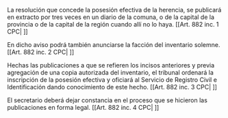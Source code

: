 La resolución que concede la posesión efectiva de la herencia, se publicará en extracto por tres veces en un diario de la comuna, o de la capital de la provincia o de la capital de la región cuando allí no lo haya. [[Art. 882 inc. 1 CPC| ]]

En dicho aviso podrá también anunciarse la facción del inventario solemne. [[Art. 882 inc. 2 CPC| ]]

Hechas las publicaciones a que se refieren los incisos anteriores y previa agregación de una copia autorizada del inventario, el tribunal ordenará la inscripción de la posesión efectiva y oficiará al Servicio de Registro Civil e Identificación dando conocimiento de este hecho. [[Art. 882 inc. 3 CPC| ]]

El secretario deberá dejar constancia en el proceso que se hicieron las publicaciones en forma legal. [[Art. 882 inc. 4 CPC| ]]
